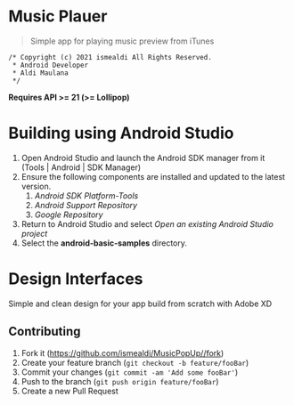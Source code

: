 # Music Plauer
> Simple app for playing music preview from iTunes

```
/* Copyright (c) 2021 ismealdi All Rights Reserved.
 * Android Developer
 * Aldi Maulana 
 */
```
**Requires API >= 21 (>= Lollipop)**

# Building using Android Studio

1. Open Android Studio and launch the Android SDK manager from it (Tools | Android | SDK Manager)
1. Ensure the following components are installed and updated to the latest version.
   1. *Android SDK Platform-Tools*
   1. *Android Support Repository*
   1. *Google Repository*
1. Return to Android Studio and select *Open an existing Android Studio project*
1. Select the **android-basic-samples** directory.


# Design Interfaces
Simple and clean design for your app build from scratch with Adobe XD

## Contributing
1. Fork it (<https://github.com/ismealdi/MusicPopUp//fork>)
2. Create your feature branch (`git checkout -b feature/fooBar`)
3. Commit your changes (`git commit -am 'Add some fooBar'`)
4. Push to the branch (`git push origin feature/fooBar`)
5. Create a new Pull Request
